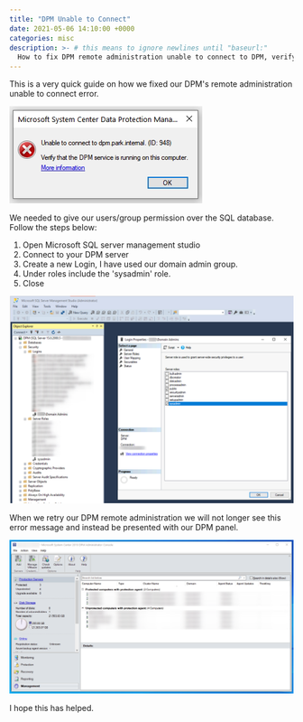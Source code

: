 ```yaml
---
title: "DPM Unable to Connect"
date: 2021-05-06 14:10:00 +0000
categories: misc
description: >- # this means to ignore newlines until "baseurl:"
  How to fix DPM remote administration unable to connect to DPM, verify that the DPM service is running on this computer. Adding SQL permissions
---
```


This is a very quick guide on how we fixed our DPM's remote administration unable to connect error.

![dpm-error](/assets/images/posts/dpm-error.png)

We needed to give our users/group permission over the SQL database. Follow the steps below:

1. Open Microsoft SQL server management studio
2. Connect to your DPM server
3. Create a new Login, I have used our domain admin group.
4. Under roles include the 'sysadmin' role.
5. Close

![dpm-sql-login-role](/assets/images/posts/dpm-sql-login-role.png)

When we retry our DPM remote administration we will not longer see this error message and instead be presented with our DPM panel.

![dpm-remote-console](/assets/images/posts/dpm-remote-console.png)

I hope this has helped.

